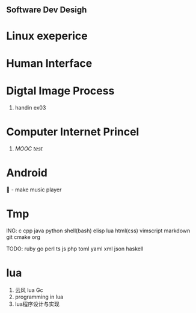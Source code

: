 ## Software Dev Desigh

# Linux exeperice
<!--1. linux ex3-->

# Human Interface


# Digtal Image Process
1. handin ex03

# Computer Internet Princel
1. _MOOC test_

# Android
🌽 - make music player

# Tmp

ING: c cpp java python shell(bash) elisp lua html(css) vimscript markdown git
cmake org

TODO: ruby go perl ts js php toml yaml xml json haskell

# lua
1. 云风 lua Gc
2. programming in lua
3. lua程序设计与实现
<!--4. learn how to use luarocks to add modules-->
